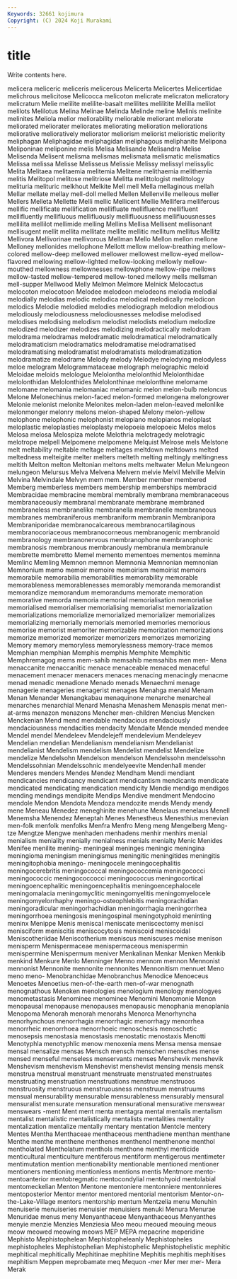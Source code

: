 ```yaml
---
Keywords: 32661 kojimura
Copyright: (C) 2024 Koji Murakami
---
```


# title

Write contents here.



melicera meliceric meliceris melicerous Melicerta Melicertes Melicertidae melichrous
melicitose Melicocca melicoton melicrate melicraton melicratory melicratum Melie melilite melilite-basalt
melilites melilitite Melilla melilot melilots Melilotus Melina Melinae Melinda Melinde
meline Melinis melinite melinites Meliola melior meliorability meliorable meliorant meliorate
meliorated meliorater meliorates meliorating melioration meliorations meliorative melioratively meliorator meliorism
meliorist melioristic meliority meliphagan Meliphagidae meliphagidan meliphagous meliphanite Melipona Meliponinae
meliponine melis Melisa Melisande Melisandra Melise Melisenda Melisent melisma melismas
melismata melismatic melismatics Melissa melissa Melisse Melisseus Melissie Melissy melissyl
melissylic Melita Melitaea melitaemia melitemia Melitene melithaemia melithemia melitis Melitopol
melitose melitriose Melitta melittologist melittology melituria melituric melkhout Melkite Mell
mell Mella mellaginous mellah Mellar mellate mellay mell-doll melled Mellen
Mellenville melleous meller Mellers Melleta Mellette Melli mellic Mellicent Mellie
Mellifera melliferous mellific mellificate mellification mellifluate mellifluence mellifluent mellifluently mellifluous
mellifluously mellifluousness mellifluousnesses mellilita mellilot mellimide melling Mellins Mellisa Mellisent
mellisonant mellisugent mellit mellita mellitate mellite mellitic mellitum mellitus Mellitz
Mellivora Mellivorinae mellivorous Mellman Mello Mellon mellon mellone Melloney mellonides
mellophone Mellott mellow mellow-breathing mellow-colored mellow-deep mellowed mellower mellowest mellow-eyed
mellow-flavored mellowing mellow-lighted mellow-looking mellowly mellow-mouthed mellowness mellownesses mellowphone mellow-ripe
mellows mellow-tasted mellow-tempered mellow-toned mellowy mells mellsman mell-supper Mellwood Melly
Melmon Melmore Melnick Melocactus melocoton melocotoon Melodee melodeon melodeons melodia
melodial melodially melodias melodic melodica melodical melodically melodicon melodics Melodie
melodied melodies melodiograph melodion melodious melodiously melodiousness melodiousnesses melodise melodised
melodises melodising melodism melodist melodists melodium melodize melodized melodizer melodizes
melodizing melodractically melodram melodrama melodramas melodramatic melodramatical melodramatically melodramaticism melodramatics
melodramatise melodramatised melodramatising melodramatist melodramatists melodramatization melodramatize melodrame Melody melody
Melodye melodying melodyless meloe melogram Melogrammataceae melograph melographic meloid Meloidae
meloids melologue Melolontha melolonthid Melolonthidae melolonthidan Melolonthides Melolonthinae melolonthine melomame
melomane melomania melomaniac melomanic melon melon-bulb meloncus Melone Melonechinus melon-faced
melon-formed melongena melongrower Melonie melonist melonite Melonites melon-laden melon-leaved melonlike
melonmonger melonry melons melon-shaped Melony melon-yellow melophone melophonic melophonist melopiano
melopianos meloplast meloplastic meloplasties meloplasty melopoeia melopoeic Melos melos Melosa
melosa Melospiza melote Melothria melotragedy melotragic melotrope melpell Melpomene melpomene
Melquist Melrose mels Melstone melt meltability meltable meltage meltages meltdown
meltdowns melted meltedness melteigite melter melters melteth melting meltingly meltingness
meltith Melton melton Meltonian meltons melts meltwater Melun Melungeon melungeon
Melursus Melva Melvena Melvern melvie Melvil Melville Melvin Melvina Melvindale
Melvyn mem mem. Member member membered Memberg memberless members membership
memberships membracid Membracidae membracine membral membrally membrana membranaceous membranaceously membranal
membranate membrane membraned membraneless membranelike membranella membranelle membraneous membranes membraniferous
membraniform membranin Membranipora Membraniporidae membranocalcareous membranocartilaginous membranocoriaceous membranocorneous membranogenic membranoid
membranology membranonervous membranophone membranophonic membranosis membranous membranously membranula membranule membrette
membretto Memel memento mementoes mementos meminna Memlinc Memling Memnon memnon
Memnonia Memnonian memnonian Memnonium memo memoir memoire memoirism memoirist memoirs
memorabile memorabilia memorabilities memorability memorable memorableness memorablenesses memorably memoranda memorandist
memorandize memorandum memorandums memorate memoration memorative memorda memoria memorial memorialisation
memorialise memorialised memorialiser memorialising memorialist memorialization memorializations memorialize memorialized memorializer
memorializes memorializing memorially memorials memoried memories memorious memorise memorist memoriter
memorizable memorization memorizations memorize memorized memorizer memorizers memorizes memorizing Memory
memory memoryless memorylessness memory-trace memos Memphian memphian Memphis memphis Memphite
Memphitic Memphremagog mems mem-sahib memsahib memsahibs men men- Mena menaccanite
menaccanitic menace menaceable menaced menaceful menacement menacer menacers menaces menacing
menacingly menacme menad menadic menadione Menado menads Menaechmi menage menagerie
menageries menagerist menages Menahga menald Menam Menan Menander Menangkabau menaquinone
menarche menarcheal menarches menarchial Menard Menasha Menashem Menaspis menat men-at-arms
menazon menazons Mencher men-children Mencius Mencken Menckenian Mend mend mendable
mendacious mendaciously mendaciousness mendacities mendacity Mendaite Mende mended mendee Mendel
mendel Mendeleev Mendelejeff mendelevium Mendeleyev Mendelian mendelian Mendelianism mendelianism Mendelianist
mendelianist Mendelism mendelism Mendelist mendelist Mendelize mendelize Mendelsohn Mendelson mendelson
Mendelssohn mendelssohn Mendelssohnian Mendelssohnic mendelyeevite Mendenhall mender Menderes menders Mendes
Mendez Mendham Mendi mendiant mendicancies mendicancy mendicant mendicantism mendicants mendicate
mendicated mendicating mendication mendicity Mendie mendigo mendigos mending mendings mendipite
Mendips Mendive mendment Mendocino mendole Mendon Mendota Mendoza mendozite mends
Mendy mendy mene Meneau Menedez meneghinite menehune Menelaus menelaus Menell
Menemsha Menendez Meneptah Menes Menestheus Menesthius menevian men-folk menfolk menfolks
Menfra Menfro Meng meng Mengelberg Meng-tze Mengtze Mengwe menhaden menhadens
menhir menhirs menial menialism meniality menially menialness menials menialty Menic
Menides Menifee menilite mening- meningeal meninges meningic meningina meningioma meningism
meningismus meningitic meningitides meningitis meningitophobia meningo- meningocele meningocephalitis meningocerebritis meningococcal
meningococcemia meningococci meningococcic meningococcocci meningococcus meningocortical meningoencephalitic meningoencephalitis meningoencephalocele meningomalacia
meningomyclitic meningomyelitis meningomyelocele meningomyelorrhaphy meningo-osteophlebitis meningorachidian meningoradicular meningorhachidian meningorrhagia meningorrhea
meningorrhoea meningosis meningospinal meningotyphoid meninting meninx Menippe Menis meniscal meniscate
meniscectomy menisci menisciform meniscitis meniscocytosis meniscoid meniscoidal Meniscotheriidae Meniscotherium meniscus
meniscuses menise menison menisperm Menispermaceae menispermaceous menispermin menispermine Menispermum meniver
Menkalinan Menkar Menken Menkib menkind Menkure Menlo Menninger Menno mennom
mennon Mennonist mennonist Mennonite mennonite mennonites Mennonitism mennuet Meno meno
meno- Menobranchidae Menobranchus Menodice Menoeceus Menoetes Menoetius men-of-the-earth men-of-war menognath
menognathous Menoken menologies menologium menology menologyes menometastasis Menominee menominee Menomini
Menomonie Menon menopausal menopause menopauses menopausic menophania menoplania Menopoma Menorah
menorah menorahs Menorca Menorhyncha menorhynchous menorrhagia menorrhagic menorrhagy menorrhea menorrheic
menorrhoea menorrhoeic menoschesis menoschetic menosepsis menostasia menostasis menostatic menostaxis Menotti
Menotyphla menotyphlic menow menoxenia mens Mensa mensa mensae mensal mensalize
mensas Mensch mensch menschen mensches mense mensed menseful menseless menservants
menses Menshevik menshevik Menshevism menshevism Menshevist menshevist mensing mensis mensk
menstrua menstrual menstruant menstruate menstruated menstruates menstruating menstruation menstruations menstrue
menstruoos menstruosity menstruous menstruousness menstruum menstruums mensual mensurability mensurable mensurableness
mensurably mensural mensuralist mensurate mensuration mensurational mensurative menswear menswears -ment
Ment ment menta mentagra mental mentalis mentalism mentalist mentalistic mentalistically
mentalists mentalities mentality mentalization mentalize mentally mentary mentation Mentcle mentery
Mentes Mentha Menthaceae menthaceous menthadiene menthan menthane Menthe menthe menthene
menthenes menthenol menthenone menthol mentholated Mentholatum menthols menthone menthyl menticide
menticultural menticulture mentiferous mentiform mentigerous mentimeter mentimutation mention mentionability mentionable
mentioned mentioner mentioners mentioning mentionless mentions mentis Mentmore mento- mentoanterior
mentobregmatic mentocondylial mentohyoid mentolabial mentomeckelian Menton Mentone mentoniere mentonniere mentonnieres
mentoposterior Mentor mentor mentored mentorial mentorism Mentor-on-the-Lake-Village mentors mentorship mentum
Mentzelia menu Menuhin menuiserie menuiseries menuisier menuisiers menuki Menura Menurae
Menuridae menus meny Menyanthaceae Menyanthaceous Menyanthes menyie menzie Menzies Menziesia
Meo meou meoued meouing meous meow meowed meowing meows MEP
MEPA mepacrine meperidine Mephisto Mephistophelean Mephistopheleanly Mephistopheles mephistopheles Mephistophelian Mephistophelic
Mephistophelistic mephitic mephitical mephitically Mephitinae mephitine Mephitis mephitis mephitises mephitism
Meppen meprobamate meq Mequon -mer Mer mer mer- Mera Merak
